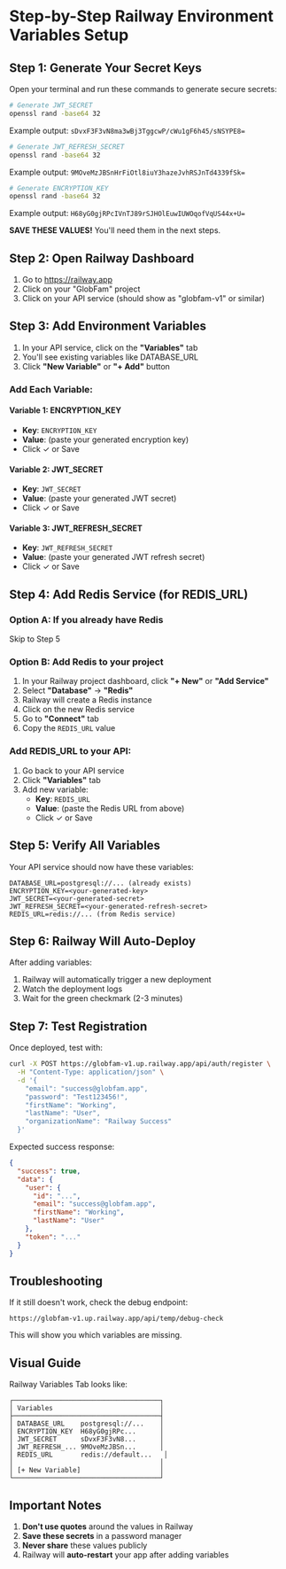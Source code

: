 # Step-by-Step Railway Environment Variables Setup

## Step 1: Generate Your Secret Keys

Open your terminal and run these commands to generate secure secrets:

```bash
# Generate JWT_SECRET
openssl rand -base64 32
```
Example output: `sDvxF3F3vN8ma3wBj3TggcwP/cWu1gF6h45/sNSYPE8=`

```bash
# Generate JWT_REFRESH_SECRET  
openssl rand -base64 32
```
Example output: `9MOveMzJBSnHrFiOtl8iuY3hazeJvhRSJnTd4339fSk=`

```bash
# Generate ENCRYPTION_KEY
openssl rand -base64 32
```
Example output: `H68yG0gjRPcIVnTJ89rSJHOlEuwIUWOqofVqUS44x+U=`

**SAVE THESE VALUES!** You'll need them in the next steps.

## Step 2: Open Railway Dashboard

1. Go to https://railway.app
2. Click on your "GlobFam" project
3. Click on your API service (should show as "globfam-v1" or similar)

## Step 3: Add Environment Variables

1. In your API service, click on the **"Variables"** tab
2. You'll see existing variables like DATABASE_URL
3. Click **"New Variable"** or **"+ Add"** button

### Add Each Variable:

#### Variable 1: ENCRYPTION_KEY
- **Key**: `ENCRYPTION_KEY`
- **Value**: (paste your generated encryption key)
- Click ✓ or Save

#### Variable 2: JWT_SECRET
- **Key**: `JWT_SECRET`
- **Value**: (paste your generated JWT secret)
- Click ✓ or Save

#### Variable 3: JWT_REFRESH_SECRET
- **Key**: `JWT_REFRESH_SECRET`
- **Value**: (paste your generated JWT refresh secret)
- Click ✓ or Save

## Step 4: Add Redis Service (for REDIS_URL)

### Option A: If you already have Redis
Skip to Step 5

### Option B: Add Redis to your project

1. In your Railway project dashboard, click **"+ New"** or **"Add Service"**
2. Select **"Database"** → **"Redis"**
3. Railway will create a Redis instance
4. Click on the new Redis service
5. Go to **"Connect"** tab
6. Copy the `REDIS_URL` value

### Add REDIS_URL to your API:

1. Go back to your API service
2. Click **"Variables"** tab
3. Add new variable:
   - **Key**: `REDIS_URL`
   - **Value**: (paste the Redis URL from above)
   - Click ✓ or Save

## Step 5: Verify All Variables

Your API service should now have these variables:

```
DATABASE_URL=postgresql://... (already exists)
ENCRYPTION_KEY=<your-generated-key>
JWT_SECRET=<your-generated-secret>
JWT_REFRESH_SECRET=<your-generated-refresh-secret>
REDIS_URL=redis://... (from Redis service)
```

## Step 6: Railway Will Auto-Deploy

After adding variables:
1. Railway will automatically trigger a new deployment
2. Watch the deployment logs
3. Wait for the green checkmark (2-3 minutes)

## Step 7: Test Registration

Once deployed, test with:

```bash
curl -X POST https://globfam-v1.up.railway.app/api/auth/register \
  -H "Content-Type: application/json" \
  -d '{
    "email": "success@globfam.app",
    "password": "Test123456!",
    "firstName": "Working",
    "lastName": "User",
    "organizationName": "Railway Success"
  }'
```

Expected success response:
```json
{
  "success": true,
  "data": {
    "user": {
      "id": "...",
      "email": "success@globfam.app",
      "firstName": "Working",
      "lastName": "User"
    },
    "token": "..."
  }
}
```

## Troubleshooting

If it still doesn't work, check the debug endpoint:
```
https://globfam-v1.up.railway.app/api/temp/debug-check
```

This will show you which variables are missing.

## Visual Guide

Railway Variables Tab looks like:
```
┌─────────────────────────────────────┐
│ Variables                           │
├─────────────────────────────────────┤
│ DATABASE_URL    postgresql://...    │
│ ENCRYPTION_KEY  H68yG0gjRPc...      │
│ JWT_SECRET      sDvxF3F3vN8...      │
│ JWT_REFRESH_... 9MOveMzJBSn...      │
│ REDIS_URL       redis://default...   │
│                                     │
│ [+ New Variable]                    │
└─────────────────────────────────────┘
```

## Important Notes

1. **Don't use quotes** around the values in Railway
2. **Save these secrets** in a password manager
3. **Never share** these values publicly
4. Railway will **auto-restart** your app after adding variables